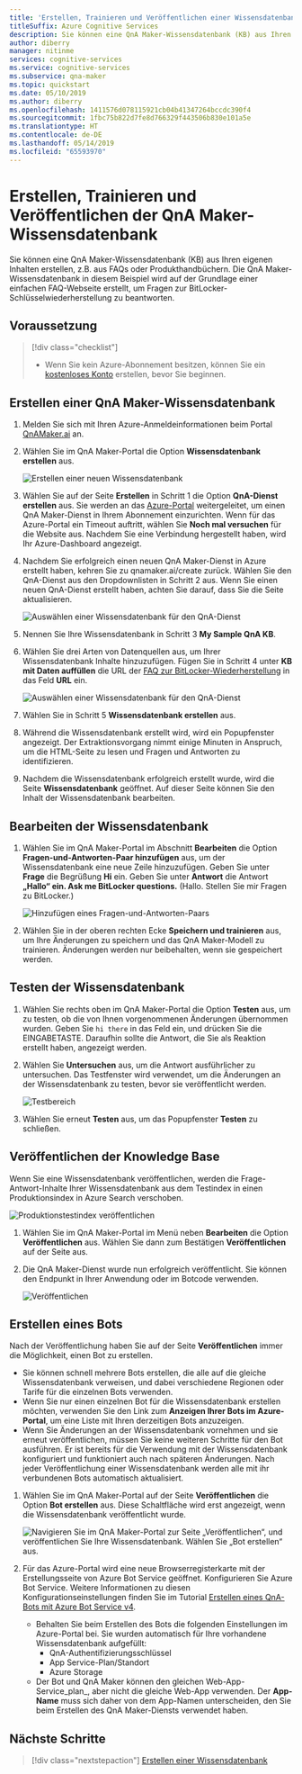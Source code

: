 ```yaml
---
title: 'Erstellen, Trainieren und Veröffentlichen einer Wissensdatenbank: QnA Maker'
titleSuffix: Azure Cognitive Services
description: Sie können eine QnA Maker-Wissensdatenbank (KB) aus Ihren eigenen Inhalten erstellen, z.B. aus FAQs oder Produkthandbüchern. Die QnA Maker-Wissensdatenbank in diesem Beispiel wird auf der Grundlage einer einfachen FAQ-Webseite erstellt, um Fragen zur BitLocker-Schlüsselwiederherstellung zu beantworten.
author: diberry
manager: nitinme
services: cognitive-services
ms.service: cognitive-services
ms.subservice: qna-maker
ms.topic: quickstart
ms.date: 05/10/2019
ms.author: diberry
ms.openlocfilehash: 1411576d078115921cb04b41347264bccdc390f4
ms.sourcegitcommit: 1fbc75b822d7fe8d766329f443506b830e101a5e
ms.translationtype: HT
ms.contentlocale: de-DE
ms.lasthandoff: 05/14/2019
ms.locfileid: "65593970"
---
```

# <a name="create-train-and-publish-your-qna-maker-knowledge-base"></a>Erstellen, Trainieren und Veröffentlichen der QnA Maker-Wissensdatenbank

Sie können eine QnA Maker-Wissensdatenbank (KB) aus Ihren eigenen Inhalten erstellen, z.B. aus FAQs oder Produkthandbüchern. Die QnA Maker-Wissensdatenbank in diesem Beispiel wird auf der Grundlage einer einfachen FAQ-Webseite erstellt, um Fragen zur BitLocker-Schlüsselwiederherstellung zu beantworten.

## <a name="prerequisite"></a>Voraussetzung

> [!div class="checklist"]
> * Wenn Sie kein Azure-Abonnement besitzen, können Sie ein [kostenloses Konto](https://azure.microsoft.com/free/?WT.mc_id=A261C142F) erstellen, bevor Sie beginnen.

## <a name="create-a-qna-maker-knowledge-base"></a>Erstellen einer QnA Maker-Wissensdatenbank

1. Melden Sie sich mit Ihren Azure-Anmeldeinformationen beim Portal [QnAMaker.ai](https://QnAMaker.ai) an.

1. Wählen Sie im QnA Maker-Portal die Option **Wissensdatenbank erstellen** aus.

   ![Erstellen einer neuen Wissensdatenbank](../media/qna-maker-create-kb.png)

1. Wählen Sie auf der Seite **Erstellen** in Schritt 1 die Option **QnA-Dienst erstellen** aus. Sie werden an das [Azure-Portal](https://ms.portal.azure.com/#create/Microsoft.CognitiveServicesQnAMaker) weitergeleitet, um einen QnA Maker-Dienst in Ihrem Abonnement einzurichten. Wenn für das Azure-Portal ein Timeout auftritt, wählen Sie **Noch mal versuchen** für die Website aus. Nachdem Sie eine Verbindung hergestellt haben, wird Ihr Azure-Dashboard angezeigt.

1. Nachdem Sie erfolgreich einen neuen QnA Maker-Dienst in Azure erstellt haben, kehren Sie zu qnamaker.ai/create zurück. Wählen Sie den QnA-Dienst aus den Dropdownlisten in Schritt 2 aus. Wenn Sie einen neuen QnA-Dienst erstellt haben, achten Sie darauf, dass Sie die Seite aktualisieren.

   ![Auswählen einer Wissensdatenbank für den QnA-Dienst](../media/qnamaker-quickstart-kb/qnaservice-selection.png)

1. Nennen Sie Ihre Wissensdatenbank in Schritt 3 **My Sample QnA KB**.

1. Wählen Sie drei Arten von Datenquellen aus, um Ihrer Wissensdatenbank Inhalte hinzuzufügen. Fügen Sie in Schritt 4 unter **KB mit Daten auffüllen** die URL der [FAQ zur BitLocker-Wiederherstellung](https://docs.microsoft.com/windows/security/information-protection/bitlocker/bitlocker-overview-and-requirements-faq) in das Feld **URL** ein.

   ![Auswählen einer Wissensdatenbank für den QnA-Dienst](../media/qnamaker-quickstart-kb/add-datasources.png)

1. Wählen Sie in Schritt 5 **Wissensdatenbank erstellen** aus.

1. Während die Wissensdatenbank erstellt wird, wird ein Popupfenster angezeigt. Der Extraktionsvorgang nimmt einige Minuten in Anspruch, um die HTML-Seite zu lesen und Fragen und Antworten zu identifizieren.

1. Nachdem die Wissensdatenbank erfolgreich erstellt wurde, wird die Seite **Wissensdatenbank** geöffnet. Auf dieser Seite können Sie den Inhalt der Wissensdatenbank bearbeiten.

## <a name="edit-the-knowledge-base"></a>Bearbeiten der Wissensdatenbank

1. Wählen Sie im QnA Maker-Portal im Abschnitt **Bearbeiten** die Option **Fragen-und-Antworten-Paar hinzufügen** aus, um der Wissensdatenbank eine neue Zeile hinzuzufügen. Geben Sie unter **Frage** die Begrüßung **Hi** ein. Geben Sie unter **Antwort** die Antwort **„Hallo“ ein. Ask me BitLocker questions.** (Hallo. Stellen Sie mir Fragen zu BitLocker.)

    ![Hinzufügen eines Fragen-und-Antworten-Paars](../media/qnamaker-quickstart-kb/add-qna-pair.png)

1. Wählen Sie in der oberen rechten Ecke **Speichern und trainieren** aus, um Ihre Änderungen zu speichern und das QnA Maker-Modell zu trainieren. Änderungen werden nur beibehalten, wenn sie gespeichert werden.

## <a name="test-the-knowledge-base"></a>Testen der Wissensdatenbank

1. Wählen Sie rechts oben im QnA Maker-Portal die Option **Testen** aus, um zu testen, ob die von Ihnen vorgenommenen Änderungen übernommen wurden. Geben Sie `hi there` in das Feld ein, und drücken Sie die EINGABETASTE. Daraufhin sollte die Antwort, die Sie als Reaktion erstellt haben, angezeigt werden.

1. Wählen Sie **Untersuchen** aus, um die Antwort ausführlicher zu untersuchen. Das Testfenster wird verwendet, um die Änderungen an der Wissensdatenbank zu testen, bevor sie veröffentlicht werden.

    ![Testbereich](../media/qnamaker-quickstart-kb/inspect.png)

1. Wählen Sie erneut **Testen** aus, um das Popupfenster **Testen** zu schließen.

## <a name="publish-the-knowledge-base"></a>Veröffentlichen der Knowledge Base

Wenn Sie eine Wissensdatenbank veröffentlichen, werden die Frage-Antwort-Inhalte Ihrer Wissensdatenbank aus dem Testindex in einen Produktionsindex in Azure Search verschoben.

![Produktionstestindex veröffentlichen](../media/qnamaker-how-to-publish-kb/publish-prod-test.png)

1. Wählen Sie im QnA Maker-Portal im Menü neben **Bearbeiten** die Option **Veröffentlichen** aus. Wählen Sie dann zum Bestätigen **Veröffentlichen** auf der Seite aus.

1. Die QnA Maker-Dienst wurde nun erfolgreich veröffentlicht. Sie können den Endpunkt in Ihrer Anwendung oder im Botcode verwenden.

    ![Veröffentlichen](../media/qnamaker-quickstart-kb/publish-sucess.png)

## <a name="create-a-bot"></a>Erstellen eines Bots

Nach der Veröffentlichung haben Sie auf der Seite **Veröffentlichen** immer die Möglichkeit, einen Bot zu erstellen. 

* Sie können schnell mehrere Bots erstellen, die alle auf die gleiche Wissensdatenbank verweisen, und dabei verschiedene Regionen oder Tarife für die einzelnen Bots verwenden. 
* Wenn Sie nur einen einzelnen Bot für die Wissensdatenbank erstellen möchten, verwenden Sie den Link zum **Anzeigen Ihrer Bots im Azure-Portal**, um eine Liste mit Ihren derzeitigen Bots anzuzeigen. 
* Wenn Sie Änderungen an der Wissensdatenbank vornehmen und sie erneut veröffentlichen, müssen Sie keine weiteren Schritte für den Bot ausführen. Er ist bereits für die Verwendung mit der Wissensdatenbank konfiguriert und funktioniert auch nach späteren Änderungen. Nach jeder Veröffentlichung einer Wissensdatenbank werden alle mit ihr verbundenen Bots automatisch aktualisiert.

1. Wählen Sie im QnA Maker-Portal auf der Seite **Veröffentlichen** die Option **Bot erstellen** aus. Diese Schaltfläche wird erst angezeigt, wenn die Wissensdatenbank veröffentlicht wurde.

    ![Navigieren Sie im QnA Maker-Portal zur Seite „Veröffentlichen“, und veröffentlichen Sie Ihre Wissensdatenbank. Wählen Sie „Bot erstellen“ aus.](../media/qnamaker-create-publish-knowledge-base/create-bot-from-published-knowledge-base-page.png)

1. Für das Azure-Portal wird eine neue Browserregisterkarte mit der Erstellungsseite von Azure Bot Service geöffnet. Konfigurieren Sie Azure Bot Service. Weitere Informationen zu diesen Konfigurationseinstellungen finden Sie im Tutorial [Erstellen eines QnA-Bots mit Azure Bot Service v4](../tutorials/create-qna-bot.md).
    
    * Behalten Sie beim Erstellen des Bots die folgenden Einstellungen im Azure-Portal bei. Sie wurden automatisch für Ihre vorhandene Wissensdatenbank aufgefüllt: 
        * QnA-Authentifizierungsschlüssel
        * App Service-Plan/Standort
        * Azure Storage
    * Der Bot und QnA Maker können den gleichen Web-App-Service_plan_, aber nicht die gleiche Web-App verwenden. Der **App-Name** muss sich daher von dem App-Namen unterscheiden, den Sie beim Erstellen des QnA Maker-Diensts verwendet haben. 


## <a name="next-steps"></a>Nächste Schritte

> [!div class="nextstepaction"]
> [Erstellen einer Wissensdatenbank](../How-To/create-knowledge-base.md)
